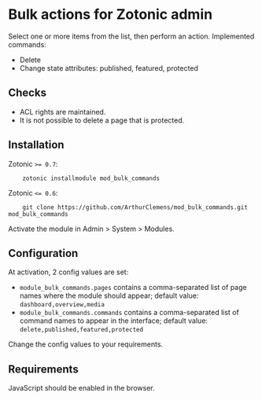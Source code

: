 # Bulk actions for Zotonic admin

Select one or more items from the list, then perform an action. Implemented commands:

* Delete
* Change state attributes: published, featured, protected


## Checks

* ACL rights are maintained.
* It is not possible to delete a page that is protected.


## Installation

Zotonic `>= 0.7`:

        zotonic installmodule mod_bulk_commands

Zotonic `<= 0.6`:

        git clone https://github.com/ArthurClemens/mod_bulk_commands.git mod_bulk_commands

Activate the module in Admin > System > Modules.


## Configuration

At activation, 2 config values are set:

* `module_bulk_commands.pages` contains a comma-separated list of page names where the module should appear; default value: `dashboard,overview,media`
* `module_bulk_commands.commands` contains a comma-separated list of command names to appear in the interface; default value: `delete,published,featured,protected`

Change the config values to your requirements.


## Requirements

JavaScript should be enabled in the browser.


